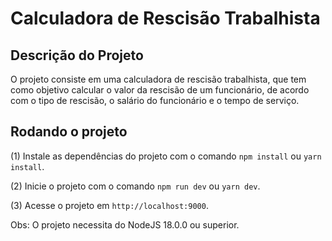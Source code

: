 # Calculadora de Rescisão Trabalhista

## Descrição do Projeto

O projeto consiste em uma calculadora de rescisão trabalhista, que tem como objetivo calcular o valor da rescisão de um funcionário, de acordo com o tipo de rescisão, o salário do funcionário e o tempo de serviço.

## Rodando o projeto

(1) Instale as dependências do projeto com o comando `npm install` ou `yarn install`.

(2) Inicie o projeto com o comando `npm run dev` ou `yarn dev`.

(3) Acesse o projeto em `http://localhost:9000`.

Obs: O projeto necessita do NodeJS 18.0.0 ou superior.
